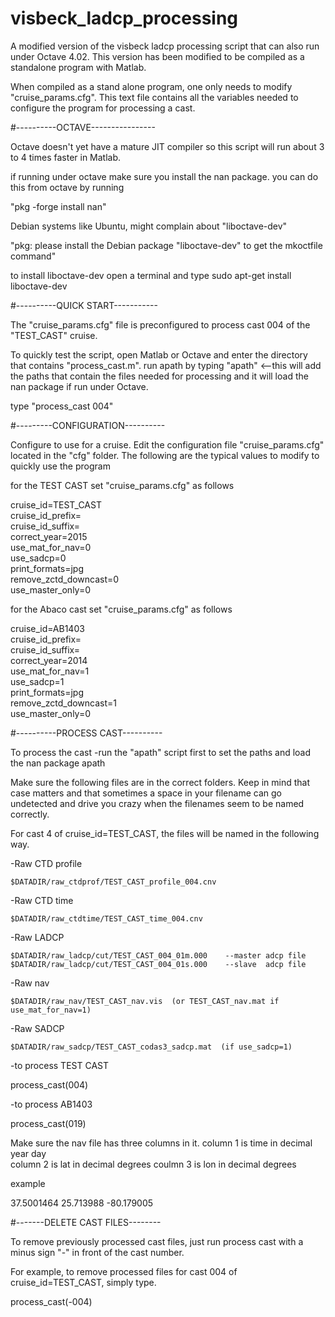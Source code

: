 # visbeck_ladcp_processing
A modified version of the visbeck ladcp processing script that can also run under Octave 4.02. 
This version has been modified to be compiled as a standalone program with Matlab.

When compiled as a stand alone program, one only needs to modify "cruise_params.cfg".
This text file contains all the variables needed to configure the program for
processing a cast.



#----------OCTAVE----------------


Octave doesn't yet have a mature JIT compiler so this script will run about 3 to 4
times faster in Matlab.

if running under octave make sure you install the nan package.
you can do this from octave by running 

"pkg -forge install nan"

Debian systems like Ubuntu, might complain about "liboctave-dev"

"pkg: please install the Debian package "liboctave-dev" to get the mkoctfile command"

to install liboctave-dev open a terminal and type
sudo apt-get install liboctave-dev


#----------QUICK START-----------


The "cruise_params.cfg" file is preconfigured to process cast 004 of the "TEST_CAST" cruise.

To quickly test the script, open Matlab or Octave and enter the directory that contains "process_cast.m".
run apath by typing "apath" <--this will add the paths that contain the files needed for processing
and it will load the nan package if run under Octave.


type "process_cast 004"


#---------CONFIGURATION----------


Configure to use for a cruise.
Edit the configuration file "cruise_params.cfg" located in the "cfg" folder.
The following are the typical values to modify to quickly use the program

for the TEST CAST set "cruise_params.cfg" as follows

cruise_id=TEST_CAST<br>
cruise_id_prefix=<br>
cruise_id_suffix=<br>
correct_year=2015<br>
use_mat_for_nav=0<br>
use_sadcp=0<br>
print_formats=jpg<br>
remove_zctd_downcast=0<br>
use_master_only=0<br>

for the Abaco cast set "cruise_params.cfg" as follows

cruise_id=AB1403<br>
cruise_id_prefix=<br>
cruise_id_suffix=<br>
correct_year=2014<br>
use_mat_for_nav=1<br>
use_sadcp=1<br>
print_formats=jpg<br>
remove_zctd_downcast=1<br>
use_master_only=0<br>


#----------PROCESS CAST----------


To process the cast
-run the "apath" script first to set the paths and load the nan package
apath

Make sure the following files are in the correct folders.
Keep in mind that case matters and that sometimes a space in your filename can 
go undetected and drive you crazy when the filenames seem to be named correctly.

For cast 4 of cruise_id=TEST_CAST, the files will be named in the following way.


-Raw CTD profile

    $DATADIR/raw_ctdprof/TEST_CAST_profile_004.cnv

-Raw CTD time

    $DATADIR/raw_ctdtime/TEST_CAST_time_004.cnv


-Raw LADCP

    $DATADIR/raw_ladcp/cut/TEST_CAST_004_01m.000    --master adcp file
    $DATADIR/raw_ladcp/cut/TEST_CAST_004_01s.000    --slave  adcp file

-Raw nav

    $DATADIR/raw_nav/TEST_CAST_nav.vis  (or TEST_CAST_nav.mat if use_mat_for_nav=1)


-Raw SADCP

    $DATADIR/raw_sadcp/TEST_CAST_codas3_sadcp.mat  (if use_sadcp=1)



-to process  TEST CAST

process_cast(004)

-to process AB1403

process_cast(019)



Make sure the nav file has three columns in it.
column 1 is time in decimal year day   
column 2 is lat in decimal degrees
coulmn 3 is lon in decimal degrees

example

37.5001464   25.713988   -80.179005



#-------DELETE CAST FILES--------


To remove previously processed cast files, just run process cast  with a minus sign "-"
in front of the cast number.

For example, to remove processed files for cast 004 of cruise_id=TEST_CAST, simply type.

process_cast(-004)




